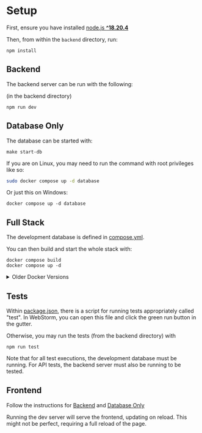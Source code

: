 # Setup

First, ensure you have installed [node.js **^18.20.4**](https://nodejs.org/en/download/package-manager/current)

Then, from within the `backend` directory, run:

```shell 
npm install
```

## Backend

The backend server can be run with the following:

(in the backend directory)
```shell 
npm run dev
```

## Database Only

The database can be started with:
```shell 
make start-db
```

If you are on Linux, you may need to run the command with root privileges like so:
```bash 
sudo docker compose up -d database
```

Or just this on Windows:
```shell 
docker compose up -d database
```

## Full Stack 

The development database is defined in [compose.yml](../compose.yml).

You can then build and start the whole stack with:
```shell 
docker compose build
docker compose up -d
```
<details>
    <summary>Older Docker Versions</summary>

```shell 
docker-compose build
docker-compose up -d
```
</details>

## Tests

Within [package.json](./package.json), there is a script for running tests appropriately called "test". In WebStorm, you can open this file and click the green run button in the gutter. 

Otherwise, you may run the tests (from the backend directory) with 
```shell 
npm run test
```

Note that for all test executions, the development database must be running. 
For API tests, the backend server must also be running to be tested. 

## Frontend

Follow the instructions for [Backend](#backend) and [Database Only](#database-only)

Running the dev server will serve the frontend, updating on reload. 
This might not be perfect, requiring a full reload of the page.  
